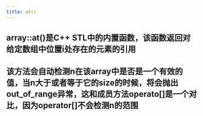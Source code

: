```yaml
---
title: at()
---
```


## array::at()是C++ STL中的内置函数，该函数返回对给定数组中位置i处存在的元素的引用
## 该方法会自动检测n在该array中是否是一个有效的值，当n大于或者等于它的size的时候，将会抛出out_of_range异常，这和成员方法operato[]是一个对比，因为operator[]不会检测n的范围
